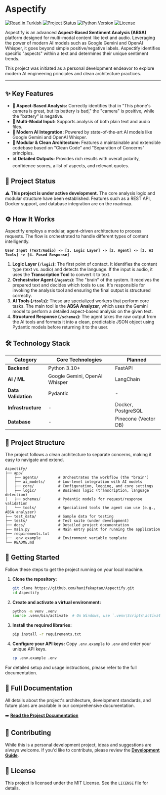 # Aspectify
[![Read in Turkish](https://img.shields.io/badge/Language-Turkish-red)](./README_TR.md)
[![Project Status](https://img.shields.io/badge/status-in%20development-orange)](https://github.com/hanifekaptan/Aspectify)
[![Python Version](https://img.shields.io/badge/python-3.10+-blue.svg)](https://www.python.org/downloads/)
[![License](https://img.shields.io/badge/license-Apache-green.svg)](LICENSE)

Aspectify is an advanced **Aspect-Based Sentiment Analysis (ABSA)** platform designed for multi-modal content like text and audio. Leveraging the power of modern AI models such as Google Gemini and OpenAI Whisper, it goes beyond simple positive/negative labels. Aspectify identifies specific "aspects" within a text and determines their unique sentiment trends.

This project was initiated as a personal development endeavor to explore modern AI engineering principles and clean architecture practices.

---

## ✨ Key Features

-   **🎯 Aspect-Based Analysis:** Correctly identifies that in "This phone's camera is great, but its battery is bad," the "camera" is positive, while the "battery" is negative.
-   **🎤 Multi-Modal Input:** Supports analysis of both plain text and audio files.
-   **🤖 Modern AI Integration:** Powered by state-of-the-art AI models like Google Gemini and OpenAI Whisper.
-   **🧩 Modular & Clean Architecture:** Features a maintainable and extensible codebase based on "Clean Code" and "Separation of Concerns" principles.
-   **📊 Detailed Outputs:** Provides rich results with overall polarity, confidence scores, a list of aspects, and relevant quotes.

## 🚀 Project Status

⚠️ **This project is under active development.** The core analysis logic and modular structure have been established. Features such as a REST API, Docker support, and database integration are on the roadmap.

## ⚙️ How It Works

Aspectify employs a modular, agent-driven architecture to process requests. The flow is orchestrated to handle different types of content intelligently.

**`User Input (Text/Audio) -> [1. Logic Layer] -> [2. Agent] -> [3. AI Tools] -> [4. Fused Response]`**

1.  **Logic Layer (`/logic`):** The first point of contact. It identifies the content type (text vs. audio) and detects the language. If the input is audio, it uses the **Transcription Tool** to convert it to text.
2.  **Orchestrator Agent (`/agents`):** The "brain" of the system. It receives the prepared text and decides which tools to use. It's responsible for invoking the analysis tool and ensuring the final output is structured correctly.
3.  **AI Tools (`/tools`):** These are specialized workers that perform core tasks. The main tool is the **ABSA Analyzer**, which uses the Gemini model to perform a detailed aspect-based analysis on the given text.
4.  **Structured Response (`/schemas`):** The agent takes the raw output from the AI tools and formats it into a clean, predictable JSON object using Pydantic models before returning it to the user.

## 🛠️ Technology Stack

| Category          | Core Technologies                    | Planned               |
| ----------------- | ------------------------------------ | --------------------- |
| **Backend**       | Python 3.10+                         | FastAPI               |
| **AI / ML**       | Google Gemini, OpenAI Whisper        | LangChain             |
| **Data Validation** | Pydantic                             | -                     |
| **Infrastructure**| -                                    | Docker, PostgreSQL    |
| **Database**      | -                                    | Pinecone (Vector DB)  |

## 📂 Project Structure

The project follows a clean architecture to separate concerns, making it easy to navigate and extend.

```
Aspectify/
├── app/
│   ├── agents/         # Orchestrates the workflow (the "brain")
│   ├── ai_models/      # Low-level integration with AI models
│   ├── core/           # Configuration, logging, and core settings
│   ├── logic/          # Business logic (transcription, language detection)
│   ├── schemas/        # Pydantic models for request/response validation
│   └── tools/          # Specialized tools the agent can use (e.g., ABSA analyzer)
├── test_data/          # Sample data for testing
├── tests/              # Test suite (under development)
├── docs/               # Detailed project documentation
├── main.py             # Main entry point for running the application
├── requirements.txt
├── .env.example        # Environment variable template
└── README.md
```

## 🚀 Getting Started

Follow these steps to get the project running on your local machine.

1.  **Clone the repository:**
    ```bash
    git clone https://github.com/hanifekaptan/Aspectify.git
    cd Aspectify
    ```
2.  **Create and activate a virtual environment:**
    ```bash
    python -m venv .venv
    source .venv/bin/activate  # On Windows, use `.venv\Scripts\activate`
    ```
3.  **Install the required libraries:**
    ```bash
    pip install -r requirements.txt
    ```
4.  **Configure your API keys:**
    Copy `.env.example` to `.env` and enter your unique API keys.
    ```bash
    cp .env.example .env
    ```

For detailed setup and usage instructions, please refer to the full documentation.

## 📖 Full Documentation

All details about the project's architecture, development standards, and future plans are available in our comprehensive documentation.

➡️ **[Read the Project Documentation](./docs/README.md)**

## 🤝 Contributing

While this is a personal development project, ideas and suggestions are always welcome. If you'd like to contribute, please review the **[Development Guide](./docs/development/README.md)**.

## 📄 License

This project is licensed under the MIT License. See the `LICENSE` file for details.
